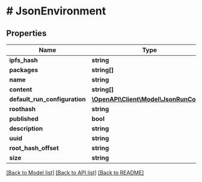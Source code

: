 # # JsonEnvironment

## Properties

Name | Type | Description | Notes
------------ | ------------- | ------------- | -------------
**ipfs_hash** | **string** |  | [optional]
**packages** | **string[]** |  | [optional]
**name** | **string** |  | [optional]
**content** | **string[]** |  | [optional]
**default_run_configuration** | [**\OpenAPI\Client\Model\JsonRunConfig**](JsonRunConfig.md) |  | [optional]
**roothash** | **string** |  | [optional]
**published** | **bool** |  | [optional]
**description** | **string** |  | [optional]
**uuid** | **string** |  | [optional]
**root_hash_offset** | **string** |  | [optional]
**size** | **string** |  | [optional]

[[Back to Model list]](../../README.md#models) [[Back to API list]](../../README.md#endpoints) [[Back to README]](../../README.md)

